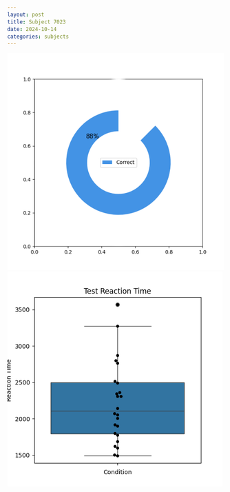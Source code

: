 ```yaml
---
layout: post
title: Subject 7023
date: 2024-10-14
categories: subjects
---
```


![](data/7023/run-4/7023_FN_acc_test.png)
![](data/7023/run-4/7023_FN_rt.png)
